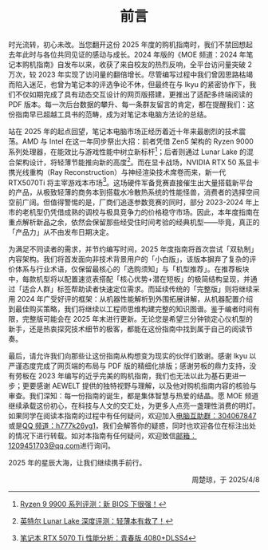 # <p align="center">前言</p>

时光流转，初心未改。当您翻开这份 2025 年度的购机指南时，我们不禁回想起去年此时与各位共同见证的感动与成长。2024 年版的《MOE 频道：2024 年笔记本购机指南》自发布以来，收获了来自校友的热烈反响，全平台访问量突破 2 万次，较 2023 年实现了访问量的翻倍增长。尽管编写过程中我们曾因思路枯竭而陷入迷茫，也曾为笔记本的评选争论不休，但最终在与 lkyu 的紧密协作下，我们不仅如期完成了具有动态交互设计的网页版搭建，更推出了适配多终端阅读的 PDF 版本。每一次后台数据的攀升、每一条群友留言的肯定，都在提醒我们：这份指南早已超越工具书的范畴，成为对笔记本电脑方法论的总结。

站在 2025 年的起点回望，笔记本电脑市场正经历着近十年来最剧烈的技术震荡。AMD 与 Intel 在这一年同步祭出大招：前者凭借 Zen5 架构的 Ryzen 9000 系列处理器，在能效比与游戏性能中树立新标杆[^1]；后者则通过 Lunar Lake 的混合架构设计，将轻薄节能推向新的高度[^2]。而在显卡战场，NVIDIA RTX 50 系显卡携光线重构（Ray Reconstruction）与神经渲染技术席卷而来，新一代 RTX5070Ti 将主宰游戏本市场[^3]。这场硬件军备竞赛直接催生出大量搭载新平台的产品，从极致轻薄的商务本到搭载水冷散热系统的性能怪兽，消费者的选择空间空前广阔。但值得警惕的是，厂商们追逐参数竞赛的同时，部分 2023-2024 年上市的老机型仍凭借成熟的调校与极具竞争力的价格稳守市场。因此，本年度指南在重点解析新品之余，依然会保留那些经受住时间考验的经典机型——毕竟，真正的「产品力」从不由发布日期决定。

为满足不同读者的需求，并节约编写时间，2025 年度指南将首次尝试「双轨制」内容架构。我们将首发面向非技术背景用户的「小白版」，该版本摒弃了复杂的评价体系与行业术语，仅保留最核心的「选购须知」与「机型推荐」。在推荐板块中，每款机型将以配置速览表搭配「核心优势+潜在短板」的极简结构呈现，并通过「适合人群」标签帮助读者快速定位需求。而延续传统的「完整版」则将继续采用 2024 年广受好评的框架：从机器性能解析到外围拓展讲解，从机器配置介绍到最佳购买策略，我们将继续以工程师思维构建完整的知识图谱。鉴于编者时间有限，完整版可能会在 2025 年末进行更新。无论您是希望三分钟锁定心仪机型的新手，还是热衷探究技术细节的极客，都能在这份指南中找到属于自己的阅读节奏。

最后，请允许我们向那些让这份指南从构想变为现实的伙伴们致谢。感谢 lkyu 以严谨态度完成了网页端的布局与 PDF 版的精细化排版；感谢劳板的鼎力支持，没有劳板在 2023 年编写的近乎完美的购机指南，我们也无法以此为基石更进一步；更要感谢 AEWELT 提供的独特视野与理解，以及他对购机指南内容的核验与审查。我们深知：每一份指南的诞生，都是集体智慧与热爱的结晶。愿 MOE 频道继续承载这份初心，在科技与人文的交汇处，为更多人点亮一盏理性消费的明灯。如果同学在阅读本指南的过程中有任何疑问，欢迎加入[电脑互助群：304067847](https://qm.qq.com/q/HU05k45VmK)或是[QQ 频道：h777k26yg1](https://pd.qq.com/s/e100hstql)，我们会解答你的疑惑，同时也欢迎各位在标注出处的情况下进行转载。如对本指南有任何疑问，欢迎致信[邮箱：1209451703@qq.com](mailto:1209451703@qq.com)进行询问。

2025 年的星辰大海，让我们继续携手前行。

<p align="right">周楚琼，于 2025/4/8</p>

[^1]: [Ryzen 9 9900 系列评测：新 BIOS 下很强！](https://www.bilibili.com/video/BV1LjyfYVEAz/?spm_id_from=333.1387.search.video_card.click&vd_source=4c86e2dc74922bed70b3d5eda80a902b)
[^2]: [英特尔 Lunar Lake 深度评测：轻薄本有救了！](https://www.bilibili.com/video/BV1FN4VewEWp/?spm_id_from=333.337.search-card.all.click&vd_source=4c86e2dc74922bed70b3d5eda80a902b)
[^3]: [笔记本 RTX 5070 Ti 性能分析：青春版 4080+DLSS4](https://www.bilibili.com/video/BV1sAdHY2Eez/?spm_id_from=333.337.search-card.all.click&vd_source=4c86e2dc74922bed70b3d5eda80a902b)

